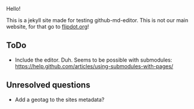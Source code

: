 ---
---
Hello!

This is a jekyll site made for testing github-md-editor. This is not our main
website, for that go to [flipdot.org][]!

[flipdot.org]: https://flipdot.org/

## ToDo

* Include the editor. Duh. Seems to be possible with submodules:
  https://help.github.com/articles/using-submodules-with-pages/

## Unresolved questions

* Add a geotag to the sites metadata?
